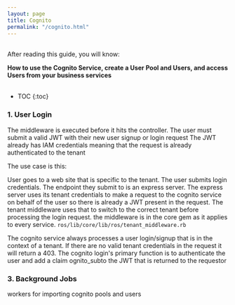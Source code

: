 ```yaml
---
layout: page
title: Cognito
permalink: "/cognito.html"
---
```

<div class="summary" markdown="1">
<br/>
After reading this guide, you will know:

<b>How to use the Cognito Service, create a User Pool and Users, and access Users from your business services</b>
<br/><br/>
</div>

* TOC
{:toc}


### 1. User Login


The middleware is executed before it hits the controller. The user must submit a valid JWT with their new user signup or login request
The JWT already has IAM credentials meaning that the request is already authenticated to the tenant

The use case is this:

User goes to a web site that is specific to the tenant. The user submits login credentials. The endpoint they submit to is an express server.
The express server uses its tenant credentials to make a request to the cognito service on behalf of the user
so there is already a JWT present in the request. The tenant middleware uses that to switch to the correct tenant before processing the login request.
the middleware is in the core gem as it applies to every service. `ros/lib/core/lib/ros/tenant_middleware.rb`

The cognito service always processes a user login/signup that is in the context of a tenant. If there are no valid tenant credentials in the request it will return a 403.
The cognito login's primary function is to authenticate the user and add a claim ognito_subto the JWT that is returned to the requestor

### 3. Background Jobs

workers for importing cognito pools and users
